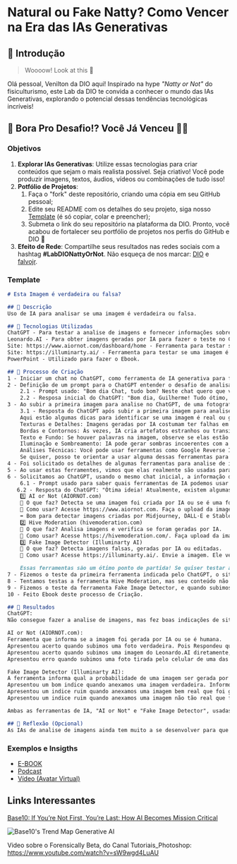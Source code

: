 # Natural ou Fake Natty? Como Vencer na Era das IAs Generativas

## 🚀 Introdução

> Woooow! Look at this 👀

Olá pessoal, Venilton da DIO aqui! Inspirado na hype _"Natty or Not"_ do fisiculturismo, este Lab da DIO te convida a conhecer o mundo das IAs Generativas, explorando o potencial dessas tendências tecnológicas incríveis!

## 🎯 Bora Pro Desafio!? Você Já Venceu 💪🤓

### Objetivos

1. **Explorar IAs Generativas**: Utilize essas tecnologias para criar conteúdos que sejam o mais realista possível. Seja criativo! Você pode produzir imagens, textos, áudios, vídeos ou combinações de tudo isso!
1. **Potfólio de Projetos**:
    1. Faça o "fork" deste repositório, criando uma cópia em seu GitHub pessoal;
    2. Edite seu README com os detalhes do seu projeto, siga nosso [Template](#template) (é só copiar, colar e preencher);
    3. Submeta o link do seu repositório na plataforma da DIO. Pronto, você acabou de fortalecer seu portfólio de projetos nos perfis do GitHub e DIO 🚀
1. **Efeito de Rede**: Compartilhe seus resultados nas redes sociais com a hashtag **#LabDIONattyOrNot**. Não esqueça de nos marcar: [DIO](https://www.linkedin.com/school/dio-makethechange) e [falvojr](https://www.linkedin.com/in/falvojr).

### Template

```markdown
# Esta Imagem é verdadeira ou falsa?

## 📒 Descrição
Uso de IA para analisar se uma imagem é verdadeira ou falsa.

## 🤖 Tecnologias Utilizadas
ChatGPT - Para testar a analise de imagens e fornecer informações sobre ferramentas e outras IAs
Leonardo.AI - Para obter imagens geradas por IA para fazer o teste no ChatGPT e nas outras ferramentas. Também foi usado para fazer as imagens do Ebook deste desafio.
Site: https://www.aiornot.com/dashboard/home - Ferramenta para testar se uma imagem é verdadeira ou não.
Site: https://illuminarty.ai/ - Ferramenta para testar se uma imagem é verdadeira ou não.
PowerPoint - Utilizado para fazer o Ebook.

## 🧐 Processo de Criação
1 - Iniciar um chat no ChatGPT, como ferramenta de IA generativa para fazer a analise de imagens (porque o chat tem esta opção de analise quando vamos digitar um prompt inicialmente)
2 - Definição de um prompt para o ChatGPT entender o desafio de analisar se uma imagem é verdadeira ou falsa.
    2.1 - Prompt usado: "Bom dia Chat, tudo bom? Neste chat quero que você use sua visão computacional para apurar se uma imagem é verdadeira ou falsa. Verdadeiro é quando a imagem é uma fotografia real, sem filtro ou adulteração, e esta fotografia real pode ser de lugares, pessoas ou objetos ou uma mistura deles. Falsa é quando a imagem é uma fotografia com filtro que alterou sua realidade, uma fotografia gerada por IA, cartoons, desenhos e qualquer imagem que não seja uma fotografia real. Podemos começar?"
    2.2 - Resposa inicial do ChatGPT: "Bom dia, Guilherme! Tudo ótimo, e com você? Esse desafio parece interessante! Você pode me enviar uma imagem, e eu analisarei se ela é verdadeira ou falsa de acordo com os critérios que você estabeleceu."
3 - Ao subir a primeira imagem para analise no ChatGPT, de uma fotografia verdadeira (minha foto de perfil no linkedin), o ChatGPT já respondeu que não é capaz de fazer uma analise de imagens diretamente (contradizendo o seu informe anterior onde deu o aceite para o desafio), em seguida ele informou algumas dicas para analisar se uma imagem é real ou não e disse que poderia indicar algumas ferramentas para tal.
    3.1 - Resposta do ChatGPT após subir a primeira imagem para analise: "Atualmente, não consigo realizar análise direta de imagens para determinar se são verdadeiras ou falsas. No entanto, posso te orientar sobre como verificar isso.
    Aqui estão algumas dicas para identificar se uma imagem é real ou gerada/modificada:
    Texturas e Detalhes: Imagens geradas por IA costumam ter falhas em mãos, olhos, dentes e simetria facial.
    Bordas e Contornos: Às vezes, IA cria artefatos estranhos ou transições de cores que parecem "borradas".
    Texto e Fundo: Se houver palavras na imagem, observe se elas estão deformadas ou ilegíveis.
    Iluminação e Sombreamento: IA pode gerar sombras incoerentes com a luz da cena.
    Análises Técnicas: Você pode usar ferramentas como Google Reverse Image Search ou sites como Forensically para ver metadados da imagem.
    Se quiser, posso te orientar a usar alguma dessas ferramentas para verificar se a imagem é real. Quer tentar?"
4 - Foi solicitado os detalhes de algumas ferramentas para analise de imagem, e o ChatGPT indicou algumas (Ex: Google Reverse Image Search, Forensically, FotoForensics)
5 - Ao usar estas ferramentes, vimos que elas realmente são usadas para analisar se uma imagem já apareceu na internet (No caso do Google Reverse Image Search, ele analisa se a imagem está associada a banco de imagens ou geração de IA ou deepfake) ou fazem a analise forense da imagem (No caso do Forensically). Mesmo assim não são ferramentas que dizem diretamenta se uma imagem é falsa ou verdadeira como IA generativa.
6 - Solicitamos ao ChatGPT, usando o mesmo chat inicial, a informação de ferramentas de IA que podem informar se uma imagem é verdadeira ou falsa.
    6.1 - Prompt usado para saber quais ferramentas de IA podemos usar para nosso desafio: "As ferramentas que você indicou são interessantes, mas elas são úteis para uma analise de fotos mais profunda. Sendo assim, eu queria alguma orientação sobre IAs que podem fazer este tipo de trabalho que pedi para você no inicio, você pode me indicar alguma?"
   6.2 - Resposta do ChatGPT: "Ótima ideia! Atualmente, existem algumas IAs que podem analisar imagens e identificar se são reais ou geradas por IA. Aqui estão algumas das mais eficazes:
    1️⃣ AI or Not (AIORNOT.com)
    🔹 O que faz? Detecta se uma imagem foi criada por IA ou se é uma fotografia real.
    🔹 Como usar? Acesse https://www.aiornot.com. Faça o upload da imagem e aguarde a análise. O site dirá se a imagem é gerada por IA ou não.
    ➡ Bom para detectar imagens criadas por Midjourney, DALL·E e Stable Diffusion.
    2️⃣ Hive Moderation (hivemoderation.com)
    🔹 O que faz? Analisa imagens e verifica se foram geradas por IA.
    🔹 Como usar? Acesse https://hivemoderation.com/. Faça upload da imagem. A IA indica se a imagem foi criada artificialmente. ➡ Bom para detectar manipulações e deepfakes.
    3️⃣ Fake Image Detector (Illuminarty AI)
    🔹 O que faz? Detecta imagens falsas, geradas por IA ou editadas.
    🔹 Como usar? Acesse https://illuminarty.ai/. Envie a imagem. Ele verifica se há sinais de manipulação digital. ➡ Útil para deepfakes e edições sofisticadas.

    Essas ferramentas são um ótimo ponto de partida! Se quiser testar alguma, me avise e podemos interpretar os resultados juntos."
7 - Fizemos o teste da primeira ferramenta indicada pelo ChatGPT, o site AI or Not (AIORNOT.com), e a ferramenta realmente faz a analise se uma imagem é verdadeira (Likely Human) ou falsa (Likely AI generated).
8 - Tentamos testas a ferramenta Hive Moderation, mas seu conteúdo não estava disponível gratuitamente.
9 - Fizemos o teste da ferramenta Fake Image Detector, e quando subimos uma imagem neste site ele responde qual é a probabilidade da imagem ter sido gerada por IA (Ex: AI Probability 55,9%).
10 - Feito Ebook deste processo de Criação.

## 🚀 Resultados
ChatGPT:
Não consegue fazer a analise de imagens, mas fez boas indicações de sites com IA que podem auxiliar neste desafio.

AI or Not (AIORNOT.com):
Ferramenta que informa se a imagem foi gerada por IA ou se é humana.
Apresentou acerto quando subimos uma foto verdadeira. Pois Respondeu que era humana.
Apresentou acerto quando subimos uma imagem do Leonardo.AI diretamente, pois informou que a imagem era gerada por IA.
Apresentou erro quando subimos uma foto tirada pelo celular de uma das imagem gerada por IA no site do Leonardo.AI, pois respondeu que era humana. (tirar foto de imagens falsas pode burlar sua analise como IA).

Fake Image Detector (Illuminarty AI):
A ferramenta informa qual a probabilidade de uma imagem ser gerada por IA.
Apresentou um bom indice quando anexamos uma imagem verdadeira. Informou a probabilidade de 5% de ser gerada por IA.
Apresentou um indice ruim quando anexamos uma imagem bem real que foi gerada pelo Leonardo.AI. Informou a probabilidade de 15% de ser gerada por IA.
Apresentou um indice ruim quando anexamos uma imagem não tão real que foi gerada pelo Leonardo.AI. Informou a probabilidade de 55% de ser gerada por IA. (poderia ter informado uma probabilidade maior).

Ambas as ferramentas de IA, "AI or Not" e "Fake Image Detector", usadas no desafio tiveram os seus prós e contras, mas atendem a demanda minima do desafio proposto.

## 💭 Reflexão (Opcional)
As IAs de analise de imagens ainda tem muito a se desenvolver para que tenhamos uma ferramenta de IA generativa que tenha uma precisão maior em suas analises.
```

### Exemplos e Insigths

- [E-BOOK](/exemplos/E-BOOK.md)
- [Podcast](/exemplos/PODCAST.md)
- [Vídeo (Avatar Virtual)](/exemplos/VIDEO.md)

## Links Interessantes

[Base10: If You’re Not First, You’re Last: How AI Becomes Mission Critical](https://base10.vc/post/generative-ai-mission-critical/)

![Base10's Trend Map Generative AI](https://github.com/digitalinnovationone/lab-natty-or-not/assets/730492/f4df26e8-f8f7-4419-8252-c69d73ea930c)

Video sobre o Forensically Beta, do Canal Tutoriais_Photoshop: https://www.youtube.com/watch?v=sW9wgd4LuAU
